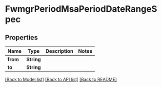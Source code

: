 # FwmgrPeriodMsaPeriodDateRangeSpec

## Properties

Name | Type | Description | Notes
------------ | ------------- | ------------- | -------------
**from** | **String** |  | 
**to** | **String** |  | 

[[Back to Model list]](../README.md#documentation-for-models) [[Back to API list]](../README.md#documentation-for-api-endpoints) [[Back to README]](../README.md)


